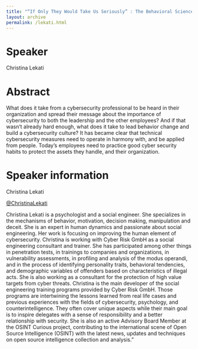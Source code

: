 ```yaml
---
title: "“If Only They Would Take Us Seriously” : The Behavioral Science Influencing Your Cybersecurity Culture"
layout: archive
permalink: /lekati.html
---
```


# Speaker

Christina Lekati

# Abstract

What does it take from a cybersecurity professional to be heard in their organization and spread their message about the importance of cybersecurity to both the leadership and the other employees? And if that wasn’t already hard enough, what does it take to lead behavior change and build a cybersecurity culture? It has became clear that technical cybersecurity measures need to operate in harmony with, and be applied from people. Today’s employees need to practice good cyber security habits to protect the assets they handle, and their organization.

# Speaker information

Christina Lekati

[@ChristinaLekati](https://twitter.com/ChristinaLekati)

Christina Lekati is a psychologist and a social engineer. She specializes in the mechanisms of behavior, motivation, decision making, manipulation and deceit. She is an expert in human dynamics and passionate about social engineering. Her work is focusing on improving the human element of cybersecurity. Christina is working with Cyber Risk GmbH as a social engineering consultant and trainer. She has participated among other things in penetration tests, in trainings to companies and organizations, in vulnerability assessments, in profiling and analysis of the modus operandi, and in the process of identifying personality traits, behavioral tendencies, and demographic variables of offenders based on characteristics of illegal acts. She is also working as a consultant for the protection of high value targets from cyber threats. Christina is the main developer of the social engineering training programs provided by Cyber Risk GmbH. Those programs are intertwining the lessons learned from real life cases and previous experiences with the fields of cybersecurity, psychology, and counterintelligence. They often cover unique aspects while their main goal is to inspire delegates with a sense of responsibility and a better relationship with security. She is also an active Advisory Board Member at the OSINT Curious project, contributing to the international scene of Open Source Intelligence (OSINT) with the latest news, updates and techniques on open source intelligence collection and analysis.”
